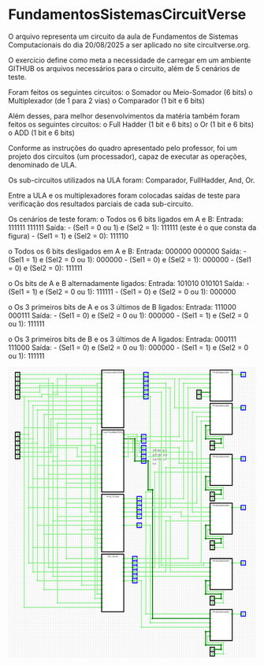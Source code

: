 # FundamentosSistemasCircuitVerse

O arquivo representa um circuito da aula de Fundamentos de Sistemas Computacionais do dia 20/08/2025 a ser aplicado no site circuitverse.org.

O exercício define como meta a necessidade de carregar em um ambiente GITHUB os arquivos necessários para o circuito, além de 5 cenários de teste.

Foram feitos os seguintes circuitos:
o	Somador ou Meio-Somador (6 bits)
o	Multiplexador (de 1 para 2 vias)
o	Comparador (1 bit e 6 bits)

Além desses, para melhor desenvolvimentos da matéria também foram feitos os seguintes circuitos:
o	Full Hadder (1 bit e 6 bits)
o	Or (1 bit e 6 bits)
o	ADD (1 bit e 6 bits)

Conforme as instruções do quadro apresentado pelo professor, foi um projeto dos circuitos (um processador), capaz de executar as operações, denominado de ULA.

Os sub-circuitos utilizados na ULA foram: Comparador, FullHadder, And, Or.

Entre a ULA e os multiplexadores foram colocadas saídas de teste para verificação dos resultados parciais de cada sub-circuito.

Os cenários de teste foram:
o	Todos os 6 bits ligados em A e B:
Entrada: 111111 111111
Saída:
    - (Sel1 = 0 ou 1) e (Sel2 = 1): 111111 (este é o que consta da figura)
    - (Sel1 = 1) e (Sel2 = 0): 111110 

o	Todos os 6 bits desligados em A e B:
Entrada: 000000 000000
Saída:
    - (Sel1 = 1) e (Sel2 = 0 ou 1): 000000
    - (Sel1 = 0) e (Sel2 = 1): 000000
    - (Sel1 = 0) e (Sel2 = 0): 111111

o	Os bits de A e B alternadamente ligados:
Entrada: 101010 010101
Saída:
    - (Sel1 = 1) e (Sel2 = 0 ou 1): 111111
    - (Sel1 = 0) e (Sel2 = 0 ou 1): 000000

o	Os 3 primeiros bits de A e os 3 últimos de B ligados:
Entrada: 111000 000111
Saída:
    - (Sel1 = 0) e (Sel2 = 0 ou 1): 000000
    - (Sel1 = 1) e (Sel2 = 0 ou 1): 111111

o	Os 3 primeiros bits de B e os 3 últimos de A ligados:
Entrada: 000111 111000
Saída:
    - (Sel1 = 0) e (Sel2 = 0 ou 1): 000000
    - (Sel1 = 1) e (Sel2 = 0 ou 1): 111111

![img](img/CircuitExercicio.png)
